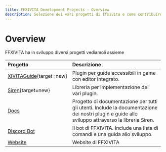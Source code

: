 ```yaml
---
title: FFXIVITA Development Projects - Overview
description: Selezione dei vari progetti di ffxivita e come contribuire.
---
```


<link rel="stylesheet" href="../../../stylesheets/toc-tables.css">

# Overview

FFXIVITA ha in sviluppo diversi progetti vediamoli assieme

| Progetto                                                                   | Descrizione                                                                                                                                      |
|:---------------------------------------------------------------------------|:-------------------------------------------------------------------------------------------------------------------------------------------------|
| [XIVITAGuide](https://github.com/ffxivita/XIVITAGuide){target=new}         | Plugin per guide accessibili in game con editor integrato.                                                                                       |
| [Siren](https://github.com/ffxivita/Siren){target=new}                     | Libreria per implementazione dei vari plugin.                                                                                                    |
| [Docs](docs.md)                                                            | Progetto di documentazione per tutti gli utenti. Include la documentazione dei nostri plugin e guide allo sviluppo attraverso la libreria Siren. |
| [Discord Bot](discord-bot.md)                                              | Il bot di FFXIVITA. Include una lista di comandi e una guida allo sviluppo.                                                                      |
| [Website](website.md)                                                      | Website di FFXIVITA                                                                                                                              |
